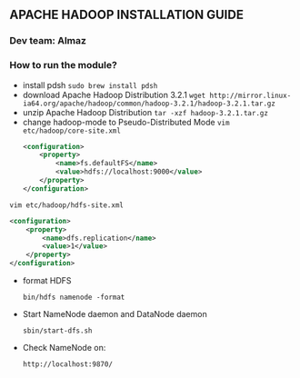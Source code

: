 ## APACHE HADOOP INSTALLATION GUIDE

### Dev team: Almaz

### How to run the module?

- install pdsh 
`sudo brew install pdsh`
- download Apache Hadoop Distribution 3.2.1
`wget http://mirror.linux-ia64.org/apache/hadoop/common/hadoop-3.2.1/hadoop-3.2.1.tar.gz`
- unzip Apache Hadoop Distribution
`tar -xzf hadoop-3.2.1.tar.gz `
- change hadoop-mode to Pseudo-Distributed Mode
`vim etc/hadoop/core-site.xml`
    ```xml 
    <configuration>
        <property>
            <name>fs.defaultFS</name>
            <value>hdfs://localhost:9000</value>
        </property>
    </configuration>
    ```
`vim etc/hadoop/hdfs-site.xml`
```xml
<configuration>
    <property>
        <name>dfs.replication</name>
        <value>1</value>
    </property>
</configuration>
```  
- format HDFS

    `bin/hdfs namenode -format`
- Start NameNode daemon and DataNode daemon

    `sbin/start-dfs.sh`

- Check NameNode on:

    `http://localhost:9870/`